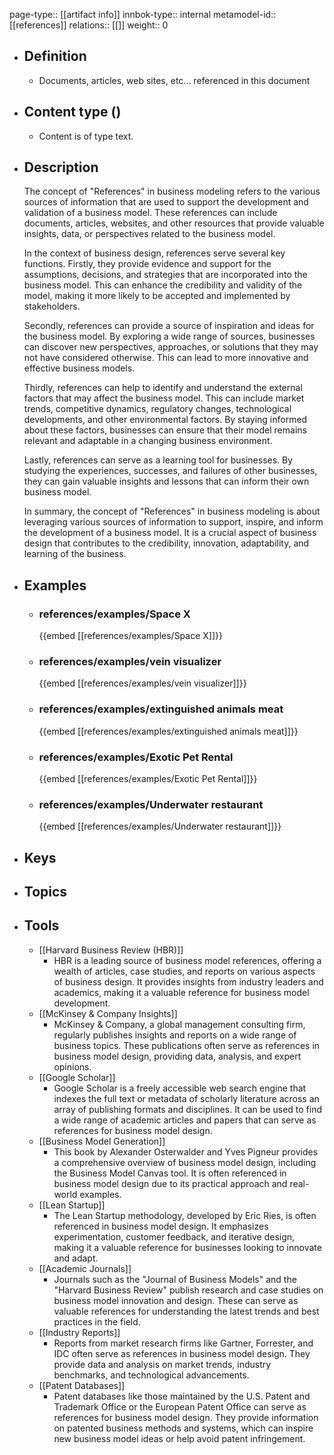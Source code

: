 page-type:: [[artifact info]]
innbok-type:: internal
metamodel-id:: [[references]]
relations:: [[]]
weight:: 0

- ## Definition
  - Documents, articles, web sites, etc... referenced in this document
- ## Content type ()
  - Content is of type text.
  
- ## Description
  The concept of "References" in business modeling refers to the various sources of information that are used to support the development and validation of a business model. These references can include documents, articles, websites, and other resources that provide valuable insights, data, or perspectives related to the business model.
  
  In the context of business design, references serve several key functions. Firstly, they provide evidence and support for the assumptions, decisions, and strategies that are incorporated into the business model. This can enhance the credibility and validity of the model, making it more likely to be accepted and implemented by stakeholders.
  
  Secondly, references can provide a source of inspiration and ideas for the business model. By exploring a wide range of sources, businesses can discover new perspectives, approaches, or solutions that they may not have considered otherwise. This can lead to more innovative and effective business models.
  
  Thirdly, references can help to identify and understand the external factors that may affect the business model. This can include market trends, competitive dynamics, regulatory changes, technological developments, and other environmental factors. By staying informed about these factors, businesses can ensure that their model remains relevant and adaptable in a changing business environment.
  
  Lastly, references can serve as a learning tool for businesses. By studying the experiences, successes, and failures of other businesses, they can gain valuable insights and lessons that can inform their own business model.
  
  In summary, the concept of "References" in business modeling is about leveraging various sources of information to support, inspire, and inform the development of a business model. It is a crucial aspect of business design that contributes to the credibility, innovation, adaptability, and learning of the business.
- ## Examples
  - ### references/examples/Space X
    {{embed [[references/examples/Space X]]}}
  - ### references/examples/vein visualizer
    {{embed [[references/examples/vein visualizer]]}}
  - ### references/examples/extinguished animals meat
    {{embed [[references/examples/extinguished animals meat]]}}
  - ### references/examples/Exotic Pet Rental
    {{embed [[references/examples/Exotic Pet Rental]]}}
  - ### references/examples/Underwater restaurant
    {{embed [[references/examples/Underwater restaurant]]}}
  
- ## Keys
  
- ## Topics
  
- ## Tools
  - [[Harvard Business Review (HBR)]]
    - HBR is a leading source of business model references, offering a wealth of articles, case studies, and reports on various aspects of business design. It provides insights from industry leaders and academics, making it a valuable reference for business model development.
  - [[McKinsey & Company Insights]]
    - McKinsey & Company, a global management consulting firm, regularly publishes insights and reports on a wide range of business topics. These publications often serve as references in business model design, providing data, analysis, and expert opinions.
  - [[Google Scholar]]
    - Google Scholar is a freely accessible web search engine that indexes the full text or metadata of scholarly literature across an array of publishing formats and disciplines. It can be used to find a wide range of academic articles and papers that can serve as references for business model design.
  - [[Business Model Generation]]
    - This book by Alexander Osterwalder and Yves Pigneur provides a comprehensive overview of business model design, including the Business Model Canvas tool. It is often referenced in business model design due to its practical approach and real-world examples.
  - [[Lean Startup]]
    - The Lean Startup methodology, developed by Eric Ries, is often referenced in business model design. It emphasizes experimentation, customer feedback, and iterative design, making it a valuable reference for businesses looking to innovate and adapt.
  - [[Academic Journals]]
    - Journals such as the "Journal of Business Models" and the "Harvard Business Review" publish research and case studies on business model innovation and design. These can serve as valuable references for understanding the latest trends and best practices in the field.
  - [[Industry Reports]]
    - Reports from market research firms like Gartner, Forrester, and IDC often serve as references in business model design. They provide data and analysis on market trends, industry benchmarks, and technological advancements.
  - [[Patent Databases]]
    - Patent databases like those maintained by the U.S. Patent and Trademark Office or the European Patent Office can serve as references for business model design. They provide information on patented business methods and systems, which can inspire new business model ideas or help avoid patent infringement.

